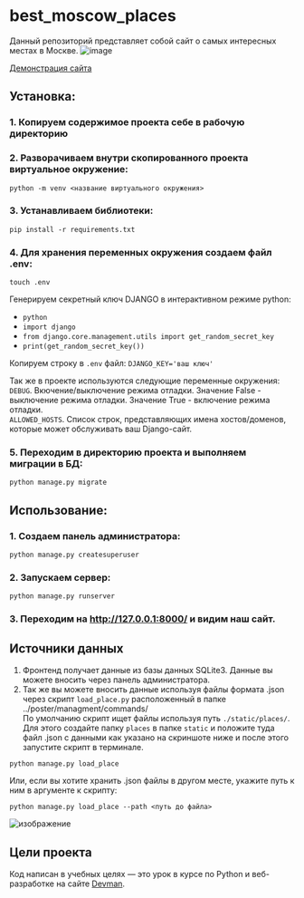 # best_moscow_places
Данный репозиторий представляет собой сайт о самых интересных местах в Москве.
![image](https://user-images.githubusercontent.com/106922768/205290329-68dca9ac-592c-4c55-a25a-4a547f4cb00c.png)
    
[Демонстрация сайта](http://maksim220785.pythonanywhere.com/)
## Установка:

### 1. Копируем содержимое проекта себе в рабочую директорию

### 2. Разворачиваем внутри скопированного проекта виртуальное окружение:
```
python -m venv <название виртуального окружения>
```

### 3. Устанавливаем библиотеки:
```
pip install -r requirements.txt
```

### 4. Для хранения переменных окружения создаем файл .env:
```
touch .env
```
Генерируем секретный ключ DJANGO в интерактивном режиме python:
* `python`
* `import django`
* `from django.core.management.utils import get_random_secret_key`
* `print(get_random_secret_key())`
    
Копируем строку в `.env` файл: `DJANGO_KEY='ваш ключ'` 

Так же в проекте используются следующие переменные окружения:  
`DEBUG`.  Вкючение/выключение режима отладки. Значение False - выключение режима отладки. Значение True - включение режима отладки.  
`ALLOWED_HOSTS`. Список строк, представляющих имена хостов/доменов, которые может обслуживать ваш Django-сайт.  

### 5. Переходим в директорию проекта и выполняем миграции в БД: 
```
python manage.py migrate
```

## Использование:

### 1. Создаем панель администратора:

```
python manage.py createsuperuser
```


### 2. Запускаем сервер:

```
python manage.py runserver
```


### 3. Переходим на http://127.0.0.1:8000/ и видим наш сайт.

## Источники данных

1. Фронтенд получает данные из базы данных SQLite3. Данные вы можете вносить через панель администратора.
2. Так же вы можете вносить данные используя файлы формата .json через скрипт `load_place.py` расположенный в папке ../poster/managment/commands/    
По умолчанию скрипт ищет файлы используя путь `./static/places/`. Для этого создайте папку `places` в папке `static` и положите туда файл .json с данными как указано на скриншоте ниже и после этого запустите скрипт в терминале.    
```
python manage.py load_place
```
Или, если вы хотите хранить .json файлы в другом месте, укажите путь к ним в аргументе к скрипту:
```
python manage.py load_place --path <путь до файла>
```
    

![изображение](https://user-images.githubusercontent.com/106922768/206469607-fcf11afc-6f9c-4501-b6be-937c8427fff1.png)


## Цели проекта

Код написан в учебных целях — это урок в курсе по Python и веб-разработке на сайте [Devman](https://dvmn.org/).

 

